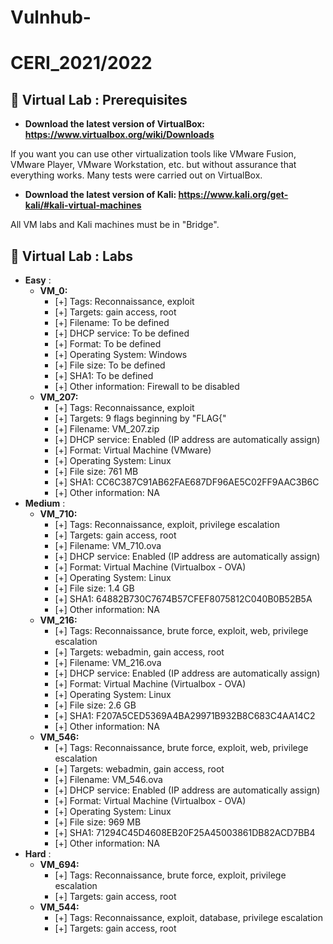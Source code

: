 # Vulnhub-
# CERI_2021/2022

## 📢 Virtual Lab : Prerequisites

* **Download the latest version of VirtualBox: https://www.virtualbox.org/wiki/Downloads**

If you want you can use other virtualization tools like VMware Fusion, VMware Player, VMware Workstation, etc. but without assurance that everything works. 
Many tests were carried out on VirtualBox.

* **Download the latest version of Kali: https://www.kali.org/get-kali/#kali-virtual-machines**

All VM labs and Kali machines must be in "Bridge". 

## 📢 Virtual Lab : Labs
* **Easy** :
    * **VM_0:**
        - [+] Tags: Reconnaissance, exploit
        - [+] Targets: gain access, root
        - [+] Filename: To be defined
        - [+] DHCP service:  To be defined
        - [+] Format: To be defined
        - [+] Operating System: Windows
        - [+] File size: To be defined
        - [+] SHA1: To be defined
        - [+] Other information: Firewall to be disabled
    * **VM_207:**
        - [+] Tags: Reconnaissance, exploit
        - [+] Targets: 9 flags beginning by "FLAG{"
        - [+] Filename: VM_207.zip
        - [+] DHCP service: Enabled (IP address are automatically assign)
        - [+] Format: Virtual Machine (VMware)
        - [+] Operating System: Linux
        - [+] File size: 761 MB
        - [+] SHA1: CC6C387C91AB62FAE687DF96AE5C02FF9AAC3B6C
        - [+] Other information: NA
* **Medium** :      
    * **VM_710:**
        - [+] Tags: Reconnaissance, exploit, privilege escalation
        - [+] Targets: gain access, root
        - [+] Filename: VM_710.ova
        - [+] DHCP service: Enabled (IP address are automatically assign)
        - [+] Format: Virtual Machine (Virtualbox - OVA)
        - [+] Operating System: Linux
        - [+] File size: 1.4 GB
        - [+] SHA1: 64882B730C7674B57CFEF8075812C040B0B52B5A
        - [+] Other information: NA
    * **VM_216:**
        - [+] Tags: Reconnaissance, brute force, exploit, web, privilege escalation
        - [+] Targets: webadmin, gain access, root
        - [+] Filename: VM_216.ova
        - [+] DHCP service: Enabled (IP address are automatically assign)
        - [+] Format: Virtual Machine (Virtualbox - OVA)
        - [+] Operating System: Linux
        - [+] File size: 2.6 GB
        - [+] SHA1: F207A5CED5369A4BA29971B932B8C683C4AA14C2
        - [+] Other information: NA
    * **VM_546:**
        - [+] Tags: Reconnaissance, brute force, exploit, web, privilege escalation
        - [+] Targets: webadmin, gain access, root
        - [+] Filename: VM_546.ova
        - [+] DHCP service: Enabled (IP address are automatically assign)
        - [+] Format: Virtual Machine (Virtualbox - OVA)
        - [+] Operating System: Linux
        - [+] File size: 969 MB
        - [+] SHA1: 71294C45D4608EB20F25A45003861DB82ACD7BB4
        - [+] Other information: NA
* **Hard** :
    * **VM_694:**
        - [+] Tags: Reconnaissance, brute force, exploit, privilege escalation
        - [+] Targets: gain access, root
    * **VM_544:**
        - [+] Tags: Reconnaissance, exploit, database, privilege escalation
        - [+] Targets: gain access, root
